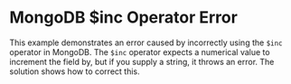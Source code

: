 # MongoDB $inc Operator Error
This example demonstrates an error caused by incorrectly using the `$inc` operator in MongoDB.  The `$inc` operator expects a numerical value to increment the field by, but if you supply a string, it throws an error. The solution shows how to correct this. 